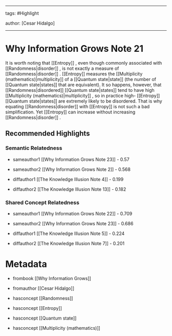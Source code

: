 




---

tags: #Highlight

author: [Cesar Hidalgo]

---
# Why Information Grows Note 21




It is worth noting that  [[Entropy]] , even though commonly associated with  [[Randomness|disorder]] , is not exactly a measure of  [[Randomness|disorder]] .  [[Entropy]]  measures the  [[Multiplicity (mathematics)|multiplicity]]  of a  [[Quantum state|state]]  (the number of  [[Quantum state|states]]  that are equivalent). It so happens, however, that  [[Randomness|disordered]]   [[Quantum state|states]]  tend to have high  [[Multiplicity (mathematics)|multiplicity]] , so in practice high- [[Entropy]]   [[Quantum state|states]]  are extremely likely to be disordered. That is why equating  [[Randomness|disorder]]  with  [[Entropy]]  is not such a bad simplification. Yet  [[Entropy]]  can increase without increasing  [[Randomness|disorder]] .


## Recommended Highlights

### Semantic Relatedness


- sameauthor1 [[Why Information Grows Note 23]] - 0.57

- sameauthor2 [[Why Information Grows Note 2]] - 0.568

- diffauthor1 [[The Knowledge Illusion Note 4]] - 0.199

- diffauthor2 [[The Knowledge Illusion Note 13]] - 0.182
### Shared Concept Relatedness


- sameauthor1 [[Why Information Grows Note 22]] - 0.709

- sameauthor2 [[Why Information Grows Note 23]] - 0.686

- diffauthor1 [[The Knowledge Illusion Note 5]] - 0.224

- diffauthor2 [[The Knowledge Illusion Note 7]] - 0.201
# Metadata


- frombook [[Why Information Grows]]

- fromauthor [[Cesar Hidalgo]]

- hasconcept [[Randomness]]

- hasconcept [[Entropy]]

- hasconcept [[Quantum state]]

- hasconcept [[Multiplicity (mathematics)]]